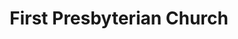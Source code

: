 ---
title: "First Presbyterian Church"
address: "First Presbyterian Church, Dublin Road, Omagh, Tyrone, BT78 1TT"
tel: "+44 (0)28 8224 7831"
county: "Tyrone"
category: "Churches And Settlements"
type: "Content"
lat: "54.589942932128906"
lng: "-7.291532039642334"
---